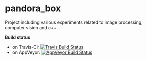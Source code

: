 # pandora_box
Project including various experiments related to image processing, computer vision and c++.

**Build status**
- on Travis-CI: [![Travis Build Status](https://travis-ci.org/eelcoder/pandora_box.svg?branch=master)](https://travis-ci.org/eelcoder/pandora_box)
- on AppVeyor: [![AppVeyor Build Status](https://ci.appveyor.com/api/github/webhook?id=7nxm2mr7dcldd9ub)](https://ci.appveyor.com/project/eelcoder/pandora_box)

